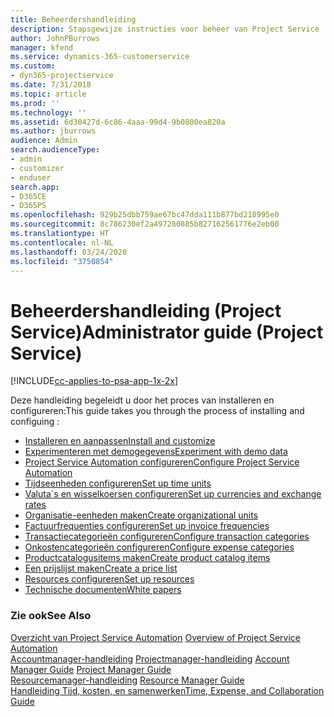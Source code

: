 ```yaml
---
title: Beheerdershandleiding
description: Stapsgewijze instructies voor beheer van Project Service
author: JohnPBurrows
manager: kfend
ms.service: dynamics-365-customerservice
ms.custom:
- dyn365-projectservice
ms.date: 7/31/2018
ms.topic: article
ms.prod: ''
ms.technology: ''
ms.assetid: 6d30427d-6c86-4aaa-99d4-9b0800ea820a
ms.author: jburrows
audience: Admin
search.audienceType:
- admin
- customizer
- enduser
search.app:
- D365CE
- D365PS
ms.openlocfilehash: 929b25dbb759ae67bc47dda111b877bd218995e0
ms.sourcegitcommit: 8c786230ef2a497280885b827162561776e2eb00
ms.translationtype: HT
ms.contentlocale: nl-NL
ms.lasthandoff: 03/24/2020
ms.locfileid: "3750854"
---
```

# <a name="administrator-guide-project-service"></a><span data-ttu-id="48487-103">Beheerdershandleiding (Project Service)</span><span class="sxs-lookup"><span data-stu-id="48487-103">Administrator guide (Project Service)</span></span>

[!INCLUDE[cc-applies-to-psa-app-1x-2x](../includes/cc-applies-to-psa-app-1x-2x.md)]

<span data-ttu-id="48487-104">Deze handleiding begeleidt u door het proces van installeren en configureren:</span><span class="sxs-lookup"><span data-stu-id="48487-104">This guide takes you through the process of installing and configuing :</span></span>  
  
- [<span data-ttu-id="48487-105">Installeren en aanpassen</span><span class="sxs-lookup"><span data-stu-id="48487-105">Install and customize</span></span>](install-customize.md)
- [<span data-ttu-id="48487-106">Experimenteren met demogegevens</span><span class="sxs-lookup"><span data-stu-id="48487-106">Experiment with demo data</span></span>](use-demo-data.md)
- [<span data-ttu-id="48487-107">Project Service Automation configureren</span><span class="sxs-lookup"><span data-stu-id="48487-107">Configure Project Service Automation</span></span>](configure.md)
- [<span data-ttu-id="48487-108">Tijdseenheden configureren</span><span class="sxs-lookup"><span data-stu-id="48487-108">Set up time units</span></span>](set-up-time-units.md)
- [<span data-ttu-id="48487-109">Valuta´s en wisselkoersen configureren</span><span class="sxs-lookup"><span data-stu-id="48487-109">Set up currencies and exchange rates</span></span>](set-up-currencies-exchange-rates.md)
- [<span data-ttu-id="48487-110">Organisatie-eenheden maken</span><span class="sxs-lookup"><span data-stu-id="48487-110">Create organizational units</span></span>](create-organizational-units.md)
- [<span data-ttu-id="48487-111">Factuurfrequenties configureren</span><span class="sxs-lookup"><span data-stu-id="48487-111">Set up invoice frequencies</span></span>](set-up-invoice-frequencies.md)
- [<span data-ttu-id="48487-112">Transactiecategorieën configureren</span><span class="sxs-lookup"><span data-stu-id="48487-112">Configure transaction categories</span></span>](configure-transaction-categories.md)
- [<span data-ttu-id="48487-113">Onkostencategorieën configureren</span><span class="sxs-lookup"><span data-stu-id="48487-113">Configure expense categories</span></span>](configure-expense-categories.md)
- [<span data-ttu-id="48487-114">Productcatalogusitems maken</span><span class="sxs-lookup"><span data-stu-id="48487-114">Create product catalog items</span></span>](create-product-catalog-items.md)
- [<span data-ttu-id="48487-115">Een prijslijst maken</span><span class="sxs-lookup"><span data-stu-id="48487-115">Create a price list</span></span>](create-price-list.md)
- [<span data-ttu-id="48487-116">Resources configureren</span><span class="sxs-lookup"><span data-stu-id="48487-116">Set up resources</span></span>](set-up-resources.md)
- [<span data-ttu-id="48487-117">Technische documenten</span><span class="sxs-lookup"><span data-stu-id="48487-117">White papers</span></span>](white-papers.md)
  
### <a name="see-also"></a><span data-ttu-id="48487-118">Zie ook</span><span class="sxs-lookup"><span data-stu-id="48487-118">See Also</span></span>  
 <span data-ttu-id="48487-119">[Overzicht van Project Service Automation](../project-service/overview.md)  </span><span class="sxs-lookup"><span data-stu-id="48487-119">[Overview of Project Service Automation](../project-service/overview.md)  </span></span>  
 <span data-ttu-id="48487-120">[Accountmanager-handleiding](../project-service/account-manager-guide.md) [Projectmanager-handleiding](../project-service/project-manager-guide.md) </span><span class="sxs-lookup"><span data-stu-id="48487-120">[Account Manager Guide](../project-service/account-manager-guide.md) [Project Manager Guide](../project-service/project-manager-guide.md) </span></span>  
 <span data-ttu-id="48487-121">[Resourcemanager-handleiding](../project-service/resource-manager-guide.md) </span><span class="sxs-lookup"><span data-stu-id="48487-121">[Resource Manager Guide](../project-service/resource-manager-guide.md) </span></span>  
 [<span data-ttu-id="48487-122">Handleiding Tijd, kosten, en samenwerken</span><span class="sxs-lookup"><span data-stu-id="48487-122">Time, Expense, and Collaboration Guide</span></span>](../project-service/time-expense-collaboration-guide.md)
